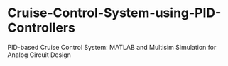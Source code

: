 # Cruise-Control-System-using-PID-Controllers
PID-based Cruise Control System: MATLAB and Multisim Simulation for Analog Circuit Design

